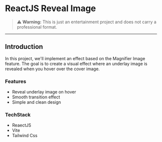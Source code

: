 # ReactJS Reveal Image

> ⚠️ **Warning:** This is just an entertainment project and does not carry a professional format.

---

## Introduction

In this project, we'll implement an effect based on the Magnifier Image feature. The goal is to create a visual effect where an underlay image is revealed when you hover over the cover image.

### Features
- Reveal underlay image on hover
- Smooth transition effect
- Simple and clean design

### TechStack
- ReaectJS 
- Vite
- Tailwind Css
